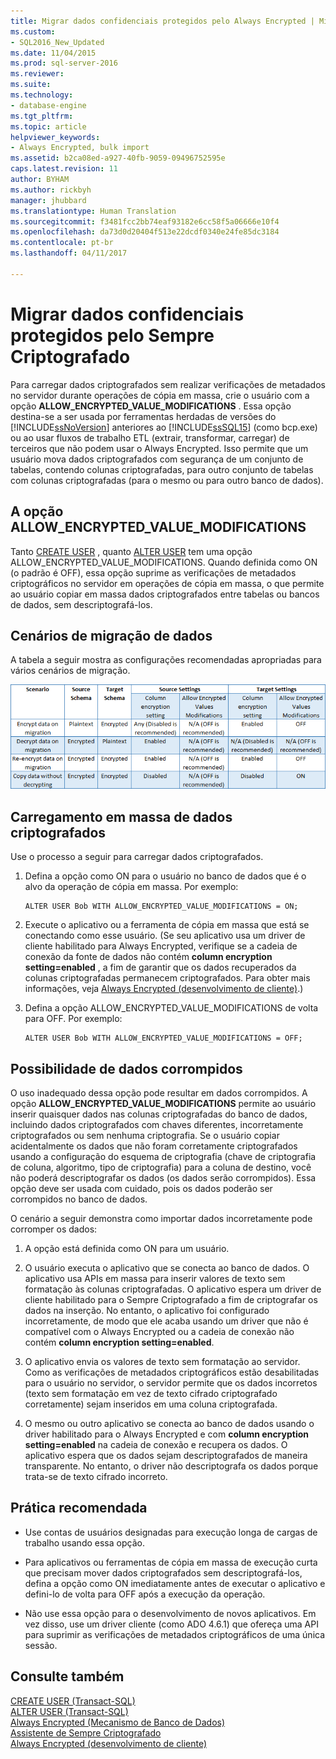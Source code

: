 ```yaml
---
title: Migrar dados confidenciais protegidos pelo Always Encrypted | Microsoft Docs
ms.custom:
- SQL2016_New_Updated
ms.date: 11/04/2015
ms.prod: sql-server-2016
ms.reviewer: 
ms.suite: 
ms.technology:
- database-engine
ms.tgt_pltfrm: 
ms.topic: article
helpviewer_keywords:
- Always Encrypted, bulk import
ms.assetid: b2ca08ed-a927-40fb-9059-09496752595e
caps.latest.revision: 11
author: BYHAM
ms.author: rickbyh
manager: jhubbard
ms.translationtype: Human Translation
ms.sourcegitcommit: f3481fcc2bb74eaf93182e6cc58f5a06666e10f4
ms.openlocfilehash: da73d0d20404f513e22dcdf0340e24fe85dc3184
ms.contentlocale: pt-br
ms.lasthandoff: 04/11/2017

---
```

# <a name="migrate-sensitive-data-protected-by-always-encrypted"></a>Migrar dados confidenciais protegidos pelo Sempre Criptografado
  Para carregar dados criptografados sem realizar verificações de metadados no servidor durante operações de cópia em massa, crie o usuário com a opção **ALLOW_ENCRYPTED_VALUE_MODIFICATIONS** . Essa opção destina-se a ser usada por ferramentas herdadas de versões do [!INCLUDE[ssNoVersion](../../../includes/ssnoversion-md.md)] anteriores ao [!INCLUDE[ssSQL15](../../../includes/sssql15-md.md)] (como bcp.exe) ou ao usar fluxos de trabalho ETL (extrair, transformar, carregar) de terceiros que não podem usar o Always Encrypted. Isso permite que um usuário mova dados criptografados com segurança de um conjunto de tabelas, contendo colunas criptografadas, para outro conjunto de tabelas com colunas criptografadas (para o mesmo ou para outro banco de dados).  
  
## <a name="the-allowencryptedvaluemodifications-option"></a>A opção ALLOW_ENCRYPTED_VALUE_MODIFICATIONS  
 Tanto [CREATE USER](https://msdn.microsoft.com/library/ms173463.aspx) , quanto [ALTER USER](https://msdn.microsoft.com/library/ms176060.aspx) tem uma opção ALLOW_ENCRYPTED_VALUE_MODIFICATIONS. Quando definida como ON (o padrão é OFF), essa opção suprime as verificações de metadados criptográficos no servidor em operações de cópia em massa, o que permite ao usuário copiar em massa dados criptografados entre tabelas ou bancos de dados, sem descriptografá-los.  
  
## <a name="data-migration-scenarios"></a>Cenários de migração de dados  
 A tabela a seguir mostra as configurações recomendadas apropriadas para vários cenários de migração.  
  
 ![always-encrypted-migration](../../../relational-databases/security/encryption/media/always-encrypted-migration.PNG "always-encrypted-migration")  
  
## <a name="bulk-loading-of-encrypted-data"></a>Carregamento em massa de dados criptografados  
 Use o processo a seguir para carregar dados criptografados.  
  
1.  Defina a opção como ON para o usuário no banco de dados que é o alvo da operação de cópia em massa. Por exemplo:  
  
    ```  
    ALTER USER Bob WITH ALLOW_ENCRYPTED_VALUE_MODIFICATIONS = ON;  
    ```  
  
2.  Execute o aplicativo ou a ferramenta de cópia em massa que está se conectando como esse usuário. (Se seu aplicativo usa um driver de cliente habilitado para Always Encrypted, verifique se a cadeia de conexão da fonte de dados não contém **column encryption setting=enabled** , a fim de garantir que os dados recuperados da colunas criptografadas permanecem criptografados. Para obter mais informações, veja [Always Encrypted &#40;desenvolvimento de cliente&#41;](../../../relational-databases/security/encryption/always-encrypted-client-development.md).)  
  
3.  Defina a opção ALLOW_ENCRYPTED_VALUE_MODIFICATIONS de volta para OFF. Por exemplo:  
  
    ```  
    ALTER USER Bob WITH ALLOW_ENCRYPTED_VALUE_MODIFICATIONS = OFF;  
    ```  
  
## <a name="potential-for-data-corruption"></a>Possibilidade de dados corrompidos  
 O uso inadequado dessa opção pode resultar em dados corrompidos. A opção **ALLOW_ENCRYPTED_VALUE_MODIFICATIONS** permite ao usuário inserir quaisquer dados nas colunas criptografadas do banco de dados, incluindo dados criptografados com chaves diferentes, incorretamente criptografados ou sem nenhuma criptografia. Se o usuário copiar acidentalmente os dados que não foram corretamente criptografados usando a configuração do esquema de criptografia (chave de criptografia de coluna, algoritmo, tipo de criptografia) para a coluna de destino, você não poderá descriptografar os dados (os dados serão corrompidos). Essa opção deve ser usada com cuidado, pois os dados poderão ser corrompidos no banco de dados.  
  
 O cenário a seguir demonstra como importar dados incorretamente pode corromper os dados:  
  
1.  A opção está definida como ON para um usuário.  
  
2.  O usuário executa o aplicativo que se conecta ao banco de dados. O aplicativo usa APIs em massa para inserir valores de texto sem formatação às colunas criptografadas. O aplicativo espera um driver de cliente habilitado para o Sempre Criptografado a fim de criptografar os dados na inserção. No entanto, o aplicativo foi configurado incorretamente, de modo que ele acaba usando um driver que não é compatível com o Always Encrypted ou a cadeia de conexão não contém **column encryption setting=enabled**.  
  
3.  O aplicativo envia os valores de texto sem formatação ao servidor. Como as verificações de metadados criptográficos estão desabilitadas para o usuário no servidor, o servidor permite que os dados incorretos (texto sem formatação em vez de texto cifrado criptografado corretamente) sejam inseridos em uma coluna criptografada.  
  
4.  O mesmo ou outro aplicativo se conecta ao banco de dados usando o driver habilitado para o Always Encrypted e com **column encryption setting=enabled** na cadeia de conexão e recupera os dados. O aplicativo espera que os dados sejam descriptografados de maneira transparente. No entanto, o driver não descriptografa os dados porque trata-se de texto cifrado incorreto.  
  
## <a name="best-practice"></a>Prática recomendada  
  
-   Use contas de usuários designadas para execução longa de cargas de trabalho usando essa opção.  
  
-   Para aplicativos ou ferramentas de cópia em massa de execução curta que precisam mover dados criptografados sem descriptografá-los, defina a opção como ON imediatamente antes de executar o aplicativo e defini-lo de volta para OFF após a execução da operação.  
  
-   Não use essa opção para o desenvolvimento de novos aplicativos. Em vez disso, use um driver cliente (como ADO 4.6.1) que ofereça uma API para suprimir as verificações de metadados criptográficos de uma única sessão.  
  
## <a name="see-also"></a>Consulte também  
 [CREATE USER &#40;Transact-SQL&#41;](../../../t-sql/statements/create-user-transact-sql.md)   
 [ALTER USER &#40;Transact-SQL&#41;](../../../t-sql/statements/alter-user-transact-sql.md)   
 [Always Encrypted &#40;Mecanismo de Banco de Dados&#41;](../../../relational-databases/security/encryption/always-encrypted-database-engine.md)   
 [Assistente de Sempre Criptografado](../../../relational-databases/security/encryption/always-encrypted-wizard.md)   
 [Always Encrypted &#40;desenvolvimento de cliente&#41;](../../../relational-databases/security/encryption/always-encrypted-client-development.md)  
  
  

